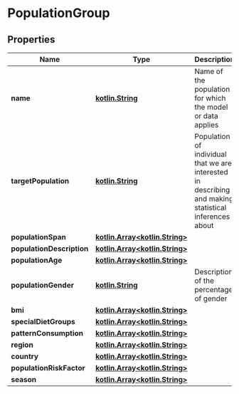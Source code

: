 # PopulationGroup

## Properties
Name | Type | Description | Notes
------------ | ------------- | ------------- | -------------
**name** | [**kotlin.String**](.md) | Name of the population for which the model or data applies | 
**targetPopulation** | [**kotlin.String**](.md) | Population of individual that we are interested in describing and making statistical inferences about |  [optional]
**populationSpan** | [**kotlin.Array&lt;kotlin.String&gt;**](.md) |  |  [optional]
**populationDescription** | [**kotlin.Array&lt;kotlin.String&gt;**](.md) |  |  [optional]
**populationAge** | [**kotlin.Array&lt;kotlin.String&gt;**](.md) |  |  [optional]
**populationGender** | [**kotlin.String**](.md) | Description of the percentage of gender |  [optional]
**bmi** | [**kotlin.Array&lt;kotlin.String&gt;**](.md) |  |  [optional]
**specialDietGroups** | [**kotlin.Array&lt;kotlin.String&gt;**](.md) |  |  [optional]
**patternConsumption** | [**kotlin.Array&lt;kotlin.String&gt;**](.md) |  |  [optional]
**region** | [**kotlin.Array&lt;kotlin.String&gt;**](.md) |  |  [optional]
**country** | [**kotlin.Array&lt;kotlin.String&gt;**](.md) |  |  [optional]
**populationRiskFactor** | [**kotlin.Array&lt;kotlin.String&gt;**](.md) |  |  [optional]
**season** | [**kotlin.Array&lt;kotlin.String&gt;**](.md) |  |  [optional]
